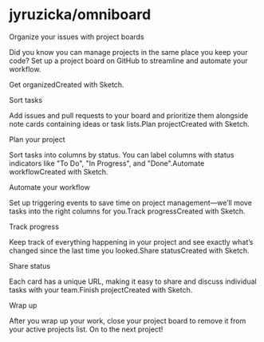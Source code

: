 # jyruzicka/omniboard

Organize your issues with project boards

Did you know you can manage projects in the same place you keep your code? Set up a project board on GitHub to streamline and automate your workflow.

Get organizedCreated with Sketch.

Sort tasks

Add issues and pull requests to your board and prioritize them alongside note cards containing ideas or task lists.Plan projectCreated with Sketch.

Plan your project

Sort tasks into columns by status. You can label columns with status indicators like "To Do", "In Progress", and "Done".Automate workflowCreated with Sketch.

Automate your workflow

Set up triggering events to save time on project management—we’ll move tasks into the right columns for you.Track progressCreated with Sketch.

Track progress

Keep track of everything happening in your project and see exactly what’s changed since the last time you looked.Share statusCreated with Sketch.

Share status

Each card has a unique URL, making it easy to share and discuss individual tasks with your team.Finish projectCreated with Sketch.

Wrap up

After you wrap up your work, close your project board to remove it from your active projects list. On to the next project!

